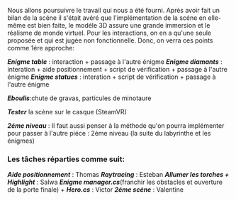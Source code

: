 Nous allons poursuivre le travail qui nous a été fourni. Après avoir fait un bilan de la scéne il s'était avéré que l'implémentation de la scéne en elle-même est bien faite, le modéle 3D assure une grande immersion et le réalisme de monde virtuel.
Pour les interactions, on en a qu'une seule proposée et qui est jugée non fonctionnelle. Donc, on verra ces points comme 1ére approche:

 **_Enigme table_** : interaction + passage à l'autre énigme
**_Enigme diamants_** : interation + aide positionnement + script de vérification + passage à l'autre énigme
**_Enigme statues_** : interation + script de vérification + passage à l'autre énigme

**_Eboulis_**:chute de gravas, particules de minotaure

**_Tester_** la scène sur le casque (SteamVR)

**_2éme niveau_** : Il faut aussi penser à la méthode qu'on pourra implémenter pour passer à l'autre piéce : 2éme niveau (la suite du labyrinthe et les énigmes)

### Les tâches réparties comme suit:

**_Aide positionnement_** : Thomas
**_Raytracing_** : Esteban
**_Allumer les torches + Highlight_** : Salwa
**_Enigme manager.cs_**(franchir les obstacles et ouverture de la porte finale) + **_Hero.cs_**  : Victor
**_2éme scène_** : Valentine
